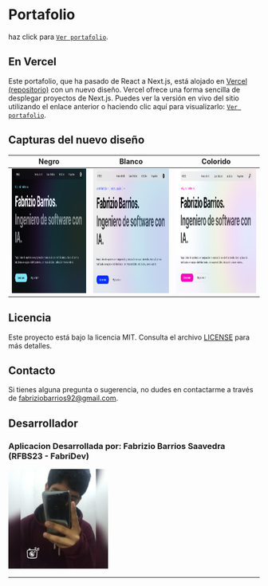 # Portafolio
haz click para [`Ver portafolio`](https://portafolio-fabridev.vercel.app/).

## En Vercel
Este portafolio, que ha pasado de React a Next.js, está alojado en [Vercel (repositorio)](https://vercel.com/rfbs19s-projects/portafolio) con un nuevo diseño.
Vercel ofrece una forma sencilla de desplegar proyectos de Next.js. Puedes ver la versión en vivo del sitio utilizando el enlace anterior o haciendo clic aquí para visualizarlo: [`Ver portafolio`](https://portafolio-fabridev.vercel.app/).

## Capturas del nuevo diseño

| Negro | Blanco | Colorido |
|-------|--------|----------|
| <img src="public/readme/inicio.png" alt="Diseño en negro" width="400" height="250"/> | <img src="public/readme/inicio-white.png" alt="Diseño en blanco" width="400" height="250"/> | <img src="public/readme/inicio-colorido.png" alt="Diseño en colores" width="400" height="250"/> |

## Licencia

Este proyecto está bajo la licencia MIT. Consulta el archivo [LICENSE](LICENSE.txt) para más detalles.

## Contacto

Si tienes alguna pregunta o sugerencia, no dudes en contactarme a través de [fabriziobarrios92@gmail.com](mailto:fabriziobarrios92@gmail.com).


## Desarrollador

<h3><b>Aplicacion Desarrollada por:</b> Fabrizio Barrios Saavedra (RFBS23 - FabriDev)</h3>
<img src="public/img/foter.jpg" width="200" alt="avatar">
<hr>